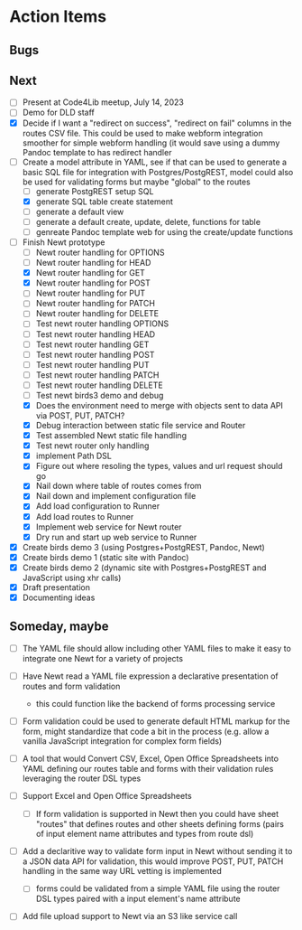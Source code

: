 
# Action Items

## Bugs

## Next

- [ ] Present at Code4Lib meetup, July 14, 2023
- [ ] Demo for DLD staff
- [x] Decide if I want a "redirect on success", "redirect on fail" columns in the routes CSV file. This could be used to make webform integration smoother for simple webform handling (it would save using a dummy Pandoc template to has redirect handler
- [ ] Create a model attribute in YAML, see if that can be used to generate a basic SQL file for integration with Postgres/PostgREST, model could also be used for validating forms but maybe "global" to the routes
    - [ ] generate PostgREST setup SQL
    - [x] generate SQL table create statement
    - [ ] generate a default view
    - [ ] generate a default create, update, delete, functions for table
    - [ ] genreate Pandoc template web for using the create/update functions 
- [ ] Finish Newt prototype
    - [ ] Newt router handling for OPTIONS
    - [ ] Newt router handling for HEAD
    - [x] Newt router handling for GET
    - [x] Newt router handling for POST
    - [ ] Newt router handling for PUT
    - [ ] Newt router handling for PATCH
    - [ ] Newt router handling for DELETE
    - [ ] Test newt router handling OPTIONS
    - [ ] Test newt router handling HEAD
    - [ ] Test newt router handling GET
    - [ ] Test newt router handling POST
    - [ ] Test newt router handling PUT
    - [ ] Test newt router handling PATCH
    - [ ] Test newt router handling DELETE
    - [ ] Test newt birds3 demo and debug
    - [x] Does the environment need to merge with objects sent to data API via POST, PUT, PATCH?
    - [x] Debug interaction between static file service and Router
    - [x] Test assembled Newt static file handling
    - [x] Test newt router only handling
    - [x] implement Path DSL
    - [x] Figure out where resoling the types, values and url request should go
    - [x] Nail down where table of routes comes from
    - [x] Nail down and implement configuration file
    - [x] Add load configuration to Runner
    - [x] Add load routes to Runner
    - [x] Implement web service for Newt router
    - [x] Dry run and start up web service to Runner
- [x] Create birds demo 3 (using Postgres+PostgREST, Pandoc, Newt)
- [x] Create birds demo 1 (static site with Pandoc)
- [x] Create birds demo 2 (dynamic site with Postgres+PostgREST and JavaScript using xhr calls)
- [x] Draft presentation
- [x] Documenting ideas

## Someday, maybe

- [ ] The YAML file should allow including other YAML files to make it easy to integrate one Newt for a variety of projects
- [ ] Have Newt read a YAML file expression a declarative presentation of routes and form validation
	- this could function like the backend of forms processing service
- [ ] Form validation could be  used to generate default HTML markup for the form, might standardize that code a bit in the process (e.g. allow a vanilla JavaScript integration for complex form fields)
- [ ] A tool that would Convert CSV, Excel, Open Office Spreadsheets into YAML defining our routes table and forms with their validation rules leveraging the router DSL types
- [ ] Support Excel and Open Office Spreadsheets
	- [ ] If form validation is supported in Newt then you could have sheet "routes" that defines routes and other sheets defining forms (pairs of input element name attributes and types from route dsl)
- [ ] Add a declaritive way to validate form input in Newt without sending it to a JSON data API for validation, this would improve POST, PUT, PATCH handling in the same way URL vetting is implemented
	- [ ] forms could be validated from a simple YAML file using the router DSL types paired with a input element's name attribute
- [ ] Add file upload support to Newt via an S3 like service call

